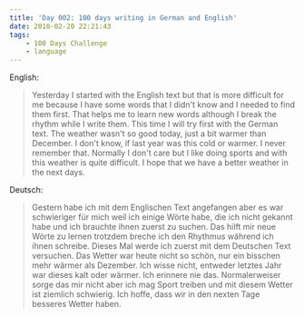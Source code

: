 ```yaml
---
title: 'Day 002: 100 days writing in German and English'
date: 2018-02-20 22:21:43
tags:
    - 100 Days Challenge
    - language
---
```

English:
> Yesterday I started with the English text but that is more difficult for me because I have some words that I didn't know and I needed to find them first. That helps me to learn new words although I break the rhythm while I write them. This time I will try first with the German text. The weather wasn't so good today, just a bit warmer than December. I don't know, if last year was this cold or warmer. I never remember that. Normally I don't care but I like doing sports and with this weather is quite difficult. I hope that we have a better weather in the next days.

Deutsch:
> Gestern habe ich mit dem Englischen Text angefangen aber es war schwieriger für mich weil ich einige Wörte habe, die ich nicht gekannt habe und ich brauchte ihnen zuerst zu suchen. Das hilft mir neue Wörte zu lernen trotzdem breche ich den Rhythmus während ich ihnen schreibe. Dieses Mal werde ich zuerst mit dem Deutschen Text versuchen. Das Wetter war heute nicht so schön, nur ein bisschen mehr wärmer als Dezember. Ich wisse nicht, entweder letztes Jahr war dieses kalt oder wärmer. Ich erinnere nie das. Normalerweiser sorge das mir nicht aber ich mag Sport treiben und mit diesem Wetter ist ziemlich schwierig. Ich hoffe, dass wir in den nexten Tage besseres Wetter haben.